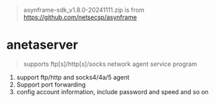 > asynframe-sdk_v1.8.0-20241111.zip is from https://github.com/netsecsp/asynframe  

# anetaserver 
> supports ftp[s]/http[s]/socks network agent service program  

1. support ftp/http and socks4/4a/5 agent  
2. Support port forwarding  
3. config account information, include password and speed and so on  
